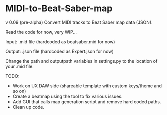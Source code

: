 # MIDI-to-Beat-Saber-map
v 0.09 (pre-alpha)
Convert MIDI tracks to Beat Saber map data (JSON).

Read the code for now, very WIP...

Input: .mid file (hardcoded as beatsaber.mid for now)

Output: .json file (hardcoded as Expert.json for now)

Change the path and outputpath variables in settings.py to the location of your .mid file.

TODO:
- Work on UX DAW side (shareable template with custom keys/theme and so on)
- Create a beatmap using the tool to fix various issues.
- Add GUI that calls map generation script and remove hard coded paths.
- Clean up code.
